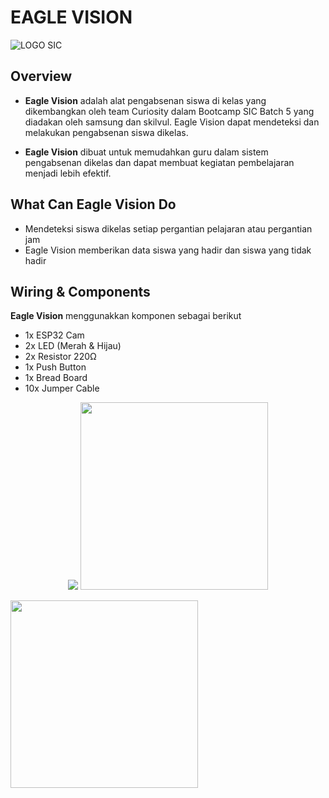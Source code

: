 # EAGLE VISION
![LOGO SIC](https://github.com/user-attachments/assets/41dbdc34-f64b-40e5-a9dc-d006c0cd8dcc)
 ## Overview
 - **Eagle Vision** adalah alat pengabsenan siswa di kelas yang dikembangkan oleh team Curiosity dalam Bootcamp SIC Batch 5 yang diadakan oleh samsung dan skilvul. Eagle Vision dapat mendeteksi dan melakukan pengabsenan siswa dikelas.
 
 - **Eagle Vision** dibuat untuk memudahkan guru dalam sistem pengabsenan dikelas dan dapat membuat kegiatan pembelajaran menjadi lebih efektif.

 ## What Can Eagle Vision Do 
 - Mendeteksi siswa dikelas setiap pergantian pelajaran atau pergantian jam
 - Eagle Vision memberikan data siswa yang hadir dan siswa yang tidak hadir


## Wiring & Components
**Eagle Vision** menggunakkan komponen sebagai berikut
- 1x ESP32 Cam
- 2x LED (Merah & Hijau)
- 2x Resistor 220Ω
- 1x Push Button
- 1x Bread Board
- 10x Jumper Cable
<p align = "center">
<img src = "https://github.com/user-attachments/assets/63011c01-2964-4f96-baae-27e25704bb89" witdh = "300"/>

<img src="https://github.com/user-attachments/assets/47a52116-555b-4205-8ff3-396e56ae927a" width="300"/>
</p>
  
<img src="https://github.com/user-attachments/assets/1f12dbbb-9b66-407b-a562-b276b0e50eb6" width = "300"/>

 
   


